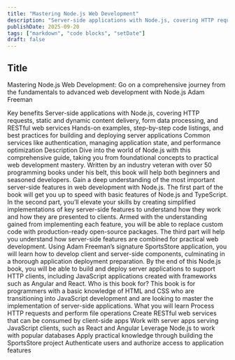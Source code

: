 ```yaml
---
title: "Mastering Node.js Web Development"
description: "Server-side applications with Node.js, covering HTTP requests, static and dynamic content delivery, form data processing, and RESTful web services Hands-on examples, step-by-step code listings, and best practices for building and deploying server applications."
publishDate: 2025-09-20
tags: ["markdown", "code blocks", "setDate"]
draft: false
---
```

## Title
Mastering Node.js Web Development: Go on a comprehensive journey from the fundamentals to advanced web development with Node.js
Adam Freeman

Key benefits
Server-side applications with Node.js, covering HTTP requests, static and dynamic content delivery, form data processing, and RESTful web services
Hands-on examples, step-by-step code listings, and best practices for building and deploying server applications
Common services like authentication, managing application state, and performance optimization
Description
Dive into the world of Node.js with this comprehensive guide, taking you from foundational concepts to practical web development mastery. Written by an industry veteran with over 50 programming books under his belt, this book will help both beginners and seasoned developers. Gain a deep understanding of the most important server-side features in web development with Node.js. The first part of the book will get you up to speed with basic features of Node.js and TypeScript. In the second part, you’ll elevate your skills by creating simplified implementations of key server-side features to understand how they work and how they are presented to clients. Armed with the understanding gained from implementing each feature, you will be able to replace custom code with production-ready open-source packages. The third part will help you understand how server-side features are combined for practical web development. Using Adam Freeman’s signature SportsStore application, you will learn how to develop client and server-side components, culminating in a thorough application deployment preparation. By the end of this Node.js book, you will be able to build and deploy server applications to support HTTP clients, including JavaScript applications created with frameworks such as Angular and React.
Who is this book for?
This book is for programmers with a basic knowledge of HTML and CSS who are transitioning into JavaScript development and are looking to master the implementation of server-side applications.
What you will learn
Process HTTP requests and perform file operations
Create RESTful web services that can be consumed by client-side apps
Work with server apps serving JavaScript clients, such as React and Angular
Leverage Node.js to work with popular databases
Apply practical knowledge through building the SportsStore project
Authenticate users and authorize access to application features